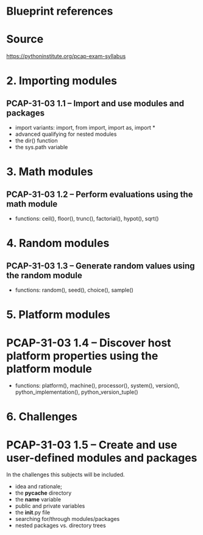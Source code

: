 # Blueprint references

# Source
https://pythoninstitute.org/pcap-exam-syllabus

# 2.  Importing modules
## PCAP-31-03 1.1 – Import and use modules and packages

* import variants: import, from import, import as, import *
* advanced qualifying for nested modules
* the dir() function
* the sys.path variable

# 3. Math modules
## PCAP-31-03 1.2 – Perform evaluations using the math module

* functions: ceil(), floor(), trunc(), factorial(), hypot(), sqrt()

# 4. Random modules
## PCAP-31-03 1.3 – Generate random values using the random module

* functions: random(), seed(), choice(), sample()

# 5. Platform modules
# PCAP-31-03 1.4 – Discover host platform properties using the platform module

* functions: platform(), machine(), processor(), system(), version(), python_implementation(), python_version_tuple()

# 6. Challenges
# PCAP-31-03 1.5 – Create and use user-defined modules and packages

In the challenges this subjects will be included.

* idea and rationale;
* the __pycache__ directory
* the __name__ variable
* public and private variables
* the __init__.py file
* searching for/through modules/packages
* nested packages vs. directory trees